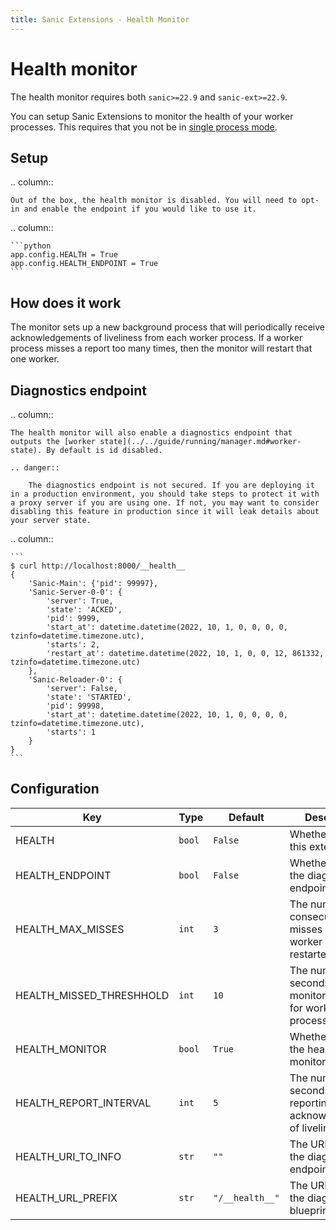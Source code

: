 ```yaml
---
title: Sanic Extensions - Health Monitor
---
```


# Health monitor

The health monitor requires both `sanic>=22.9` and `sanic-ext>=22.9`.

You can setup Sanic Extensions to monitor the health of your worker processes. This requires that you not be in [single process mode](../../guide/running/manager.md#single-process-mode).

## Setup

.. column::

    Out of the box, the health monitor is disabled. You will need to opt-in and enable the endpoint if you would like to use it.

.. column::

    ```python
    app.config.HEALTH = True
    app.config.HEALTH_ENDPOINT = True
    ```

## How does it work

The monitor sets up a new background process that will periodically receive acknowledgements of liveliness from each worker process. If a worker process misses a report too many times, then the monitor will restart that one worker.

## Diagnostics endpoint

.. column::

    The health monitor will also enable a diagnostics endpoint that outputs the [worker state](../../guide/running/manager.md#worker-state). By default is id disabled.

    .. danger:: 

        The diagnostics endpoint is not secured. If you are deploying it in a production environment, you should take steps to protect it with a proxy server if you are using one. If not, you may want to consider disabling this feature in production since it will leak details about your server state.

.. column::

    ```
    $ curl http://localhost:8000/__health__
    {
        'Sanic-Main': {'pid': 99997},
        'Sanic-Server-0-0': {
            'server': True,
            'state': 'ACKED',
            'pid': 9999,
            'start_at': datetime.datetime(2022, 10, 1, 0, 0, 0, 0, tzinfo=datetime.timezone.utc),
            'starts': 2,
            'restart_at': datetime.datetime(2022, 10, 1, 0, 0, 12, 861332, tzinfo=datetime.timezone.utc)
        },
        'Sanic-Reloader-0': {
            'server': False,
            'state': 'STARTED',
            'pid': 99998,
            'start_at': datetime.datetime(2022, 10, 1, 0, 0, 0, 0, tzinfo=datetime.timezone.utc),
            'starts': 1
        }
    }
    ```


## Configuration

| Key | Type | Default| Description |
|--|--|--|--|
| HEALTH | `bool` | `False` | Whether to enable this extension. |
| HEALTH_ENDPOINT | `bool` | `False` | Whether to enable the diagnostics endpoint. |
| HEALTH_MAX_MISSES | `int` | `3` | The number of consecutive misses before a worker process is restarted. |
| HEALTH_MISSED_THRESHHOLD | `int` | `10` | The number of seconds the monitor checks for worker process health. |
| HEALTH_MONITOR | `bool` | `True` | Whether to enable the health monitor. |
| HEALTH_REPORT_INTERVAL | `int` | `5` | The number of seconds between reporting each acknowledgement of liveliness. |
| HEALTH_URI_TO_INFO | `str` | `""` | The URI path of the diagnostics endpoint. |
| HEALTH_URL_PREFIX | `str` | `"/__health__"` | The URI prefix of the diagnostics blueprint. |
